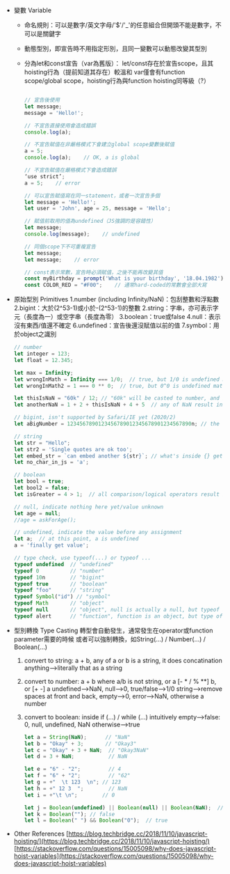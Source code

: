 * 變數 Variable

  * 命名規則：可以是數字/英文字母/'$'/'_'的任意組合但開頭不能是數字，不可以是關鍵字
  * 動態型別，即宣告時不用指定形別，且同一變數可以動態改變其型別
  * 分為let和const宣告（var為舊版）：
    let/const存在於宣告scope，且其hoisting行為（提前知道其存在）較溫和
    var僅會有function scope/global scope，hoisting行為與function hoisting同等級（?）

    ```javascript

    // 宣告後使用
    let message;
    message = 'Hello!';

    // 不宣告直接使用會造成錯誤
    console.log(a);

    // 不宣告賦值在非嚴格模式下會建立global scope變數後賦值
    a = 5;
    console.log(a);    // OK, a is global

    // 不宣告賦值在嚴格模式下會造成錯誤
    ‘use strict’;
    a = 5;    // error

    // 可以宣告賦值寫在同一statement，或者一次宣告多個
    let message = 'Hello!';
    let user = 'John', age = 25, message = 'Hello';

    // 賦值前取用的值為undefined（JS強調的是容錯性）
    let message;
    console.log(message);    // undefined

    // 同個scope下不可重複宣告
    let message;
    let message;    // error

    // const表示常數，宣告時必須賦值，之後不能再改變其值
    const myBirthday = prompt('What is your birthday', '18.04.1982');
    const COLOR_RED = "#F00";    // 通常hard-coded的常數會全部大寫
    ```
* 原始型別 Primitives
  1.number (including Infinity/NaN)：包刮整數和浮點數
  2.bigint：大於(2^53-1)或小於-(2^53-1)的整數
  2.string：字串，亦可表示字元（長度為一）或空字串（長度為零）
  3.boolean：true或false
  4.null：表示沒有東西/值還不確定
  6.undefined：宣告後還沒賦值以前的值
  7.symbol：用於object之識別

  ```Javascript
  // number
  let integer = 123;
  let float = 12.345;

  let max = Infinity;
  let wrongInMath = Infinity === 1/0;  // true, but 1/0 is undefined mathematically
  let wrongInMath2 = 1 === 0 ** 0;  // true, but 0^0 is undefined mathematically

  let thisIsNaN = "60k" / 12; // "60k" will be casted to number, and it becomes 'not a number'
  let anotherNaN = 1 + 2 + thisIsNaN + 4 + 5  // any of NaN result in NaN in a numeric expression

  // bigint, isn't supported by Safari/IE yet (2020/2)
  let aBigNumber = 1234567890123456789012345678901234567890n; // the "n" at the end means it's a BigInt

  // string
  let str = "Hello";
  let str2 = 'Single quotes are ok too';
  let embed_str = `can embed another ${str}`; // what's inside {} get evaluated and converted to string
  let no_char_in_js = 'a';

  // boolean
  let bool = true;
  let bool2 = false;
  let isGreater = 4 > 1;  // all comparison/logical operators result in a boolean

  // null, indicate nothing here yet/value unknown
  let age = null;
  //age = askForAge();

  // undefined, indicate the value before any assignment
  let a;  // at this point, a is undefined
  a = 'finally get value';

  // type check, use typeof(...) or typeof ...
  typeof undefined  // "undefined"
  typeof 0          // "number"
  typeof 10n        // "bigint"
  typeof true       // "boolean"
  typeof "foo"      // "string"
  typeof Symbol("id") // "symbol"
  typeof Math       // "object"
  typeof null       // "object", null is actually a null, but typeof behaves like this
  typeof alert      // "function", function is an object, but type of behaves like this

  ```
* 型別轉換 Type Casting
  轉型會自動發生，通常發生在operator或function parameter需要的時候
  或者可以強制轉換，如String(...) / Number(...) / Boolean(...)

  1. convert to string: a + b, any of a or b is a string, it does concatination
     anything-->literally that as a string
  2. convert to number: a + b where a/b is not string, or a [- * / % **] b, or [+ -] a
     undefined-->NaN, null-->0, true/false-->1/0
     string-->remove spaces at front and back, empty-->0, error-->NaN, otherwise a number
  3. convert to boolean: inside if (...) / while (...)
     intuitively empty-->false: 0, null, undefined, NaN
     otherwise-->true

     ```javascript
     let a = String(NaN);      // "NaN"
     let b = "Okay" + 3;       // "Okay3"
     let c = "Okay" + 3 + NaN;  // "Okay3NaN"
     let d = 3 + NaN;           // NaN

     let e = "6" - "2";         // 4
     let f = "6" + "2";         // "62"
     let g = +"  \t 123  \n"; // 123
     let h = +" 12 3  ";        // NaN
     let i = +"\t \n";        // 0

     let j = Boolean(undefined) || Boolean(null) || Boolean(NaN);  // false
     let k = Boolean(""); // false
     let l = Boolean(" ") && Boolean("0");  // true
     ```
* Other References
  [https://blog.techbridge.cc/2018/11/10/javascript-hoisting/](https://blog.techbridge.cc/2018/11/10/javascript-hoisting/)
  [https://stackoverflow.com/questions/15005098/why-does-javascript-hoist-variables](https://stackoverflow.com/questions/15005098/why-does-javascript-hoist-variables)
